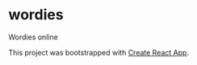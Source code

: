 # wordies
Wordies online


This project was bootstrapped with [Create React App](https://github.com/facebook/create-react-app).
